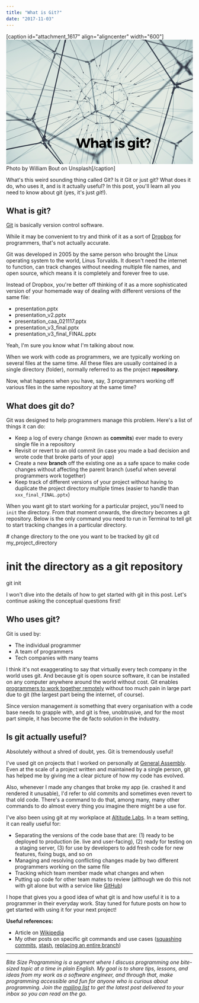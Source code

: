 ```yaml
---
title: "What is Git?"
date: "2017-11-03"
---
```


\[caption id="attachment\_1617" align="aligncenter" width="600"\]![what is git banner showing many lines and nodes intersecting](images/BSP-what-is-git.png) Photo by William Bout on Unsplash\[/caption\]

What's this weird sounding thing called Git? Is it Git or just git? What does it do, who uses it, and is it actually useful? In this post, you'll learn all you need to know about git (yes, it's just _git_!).

## What is git?

[Git](https://git-scm.com/) is basically version control software.

While it may be convenient to try and think of it as a sort of [Dropbox](https://www.dropbox.com/?landing=dbv2) for programmers, that's not actually accurate.

Git was developed in 2005 by the same person who brought the Linux operating system to the world, Linus Torvalds. It doesn't need the internet to function, can track changes without needing multiple file names, and open source, which means it is completely and forever free to use.

Instead of Dropbox, you're better off thinking of it as a more sophisticated version of your homemade way of dealing with different versions of the same file:

- presentation.pptx
- presentation\_v2.pptx
- presentation\_caa\_021117.pptx
- presentation\_v3\_final.pptx
- presentation\_v3\_final\_FINAL.pptx

Yeah, I'm sure you know what I'm talking about now.

When we work with code as programmers, we are typically working on several files at the same time. All these files are usually contained in a single directory (folder), normally referred to as the project **repository**.

Now, what happens when you have, say, 3 programmers working off various files in the same repository at the same time?

## What does git do?

Git was designed to help programmers manage this problem. Here's a list of things it can do:

- Keep a log of every change (known as **commits**) ever made to every single file in a repository
- Revisit or revert to an old commit (in case you made a bad decision and wrote code that broke parts of your app)
- Create a new **branch** off the existing one as a safe space to make code changes without affecting the parent branch (useful when several programmers work together)
- Keep track of different versions of your project without having to duplicate the project directory multiple times (easier to handle than `xxx_final_FINAL.pptx`)

When you want git to start working for a particular project, you'll need to `init` the directory. From that moment onwards, the directory becomes a git repository. Below is the only command you need to run in Terminal to tell git to start tracking changes in a particular directory.

\# change directory to the one you want to be tracked by git
cd my\_project\_directory

# init the directory as a git repository
git init

I won't dive into the details of how to get started with git in this post. Let's continue asking the conceptual questions first!

## Who uses git?

Git is used by:

- The individual programmer
- A team of programmers
- Tech companies with many teams

I think it's not exaggerating to say that virtually every tech company in the world uses git. And because git is open source software, it can be installed on any computer anywhere around the world without cost. Git enables [programmers to work together remotely](https://www.nickang.com/programmers-remote-work/) without too much pain in large part due to git (the largest part being the internet, of course).

Since version management _is_ something that every organisation with a code base needs to grapple with, and git is free, unobtrusive, and for the most part simple, it has become the de facto solution in the industry.

## Is git actually useful?

Absolutely without a shred of doubt, yes. Git is tremendously useful!

I've used git on projects that I worked on personally at [General Assembly](https://www.nickang.com/general-assembly-singapore-review/). Even at the scale of a project written and maintained by a single person, git has helped me by giving me a clear picture of how my code has evolved.

Also, whenever I made any changes that broke my app (ie. crashed it and rendered it unusable), I'd refer to old commits and sometimes even revert to that old code. There's a command to do that, among many, many other commands to do almost every thing you imagine there might be a use for.

I've also been using git at my workplace at [Altitude Labs](http://altitudelabs.com/). In a team setting, it can really useful for:

- Separating the versions of the code base that are: (1) ready to be deployed to production (ie. live and user-facing), (2) ready for testing on a staging server, (3) for use by developers to add fresh code for new features, fixing bugs, and so on
- Managing and resolving conflicting changes made by two different programmers working on the same file
- Tracking which team member made what changes and when
- Putting up code for other team mates to review (although we do this not with git alone but with a service like [GitHub](https://github.com/))

I hope that gives you a good idea of what git is and how useful it is to a programmer in their everyday work. Stay tuned for future posts on how to get started with using it for your next project!

**Useful references:**

- Article on [Wikipedia](https://en.wikipedia.org/wiki/Git)
- My other posts on specific git commands and use cases ([squashing commits](https://www.nickang.com/squash-git-commits/), [stash](https://www.nickang.com/git-stash/), [replacing an entire branch](https://www.nickang.com/replace-git-branch-code/))

* * *

_Bite Size Programming is a segment where I discuss programming one bite-sized topic at a time in plain English. My goal is to share tips, lessons, and ideas from my work as a software engineer, and through that, make programming accessible and fun for anyone who is curious about programming. Join the [mailing list](http://eepurl.com/c7xfID) to get the latest post delivered to your inbox so you can read on the go._
